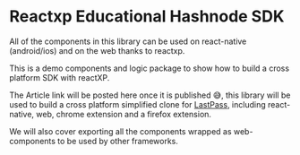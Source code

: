 # Reactxp Educational Hashnode SDK

All of the components in this library can be used on react-native (android/ios) and on the web thanks to reactxp.

This is a demo components and logic package to show how to build a cross platform SDK with reactXP.

The Article link will be posted here once it is published 😅, this library will be used to build a cross platform simplified clone for [LastPass](https://www.lastpass.com/), including react-native, web, chrome extension and a firefox extension.

We will also cover exporting all the components wrapped as web-components to be used by other frameworks.
